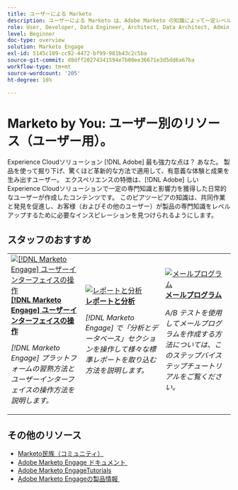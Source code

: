 ```yaml
---
title: ユーザーによる Marketo
description: ユーザーによる Marketo は、Adobe Marketo の知識によって一定レベルの専門知識と影響力を獲得した日常のユーザーが作成したユーザー生成コンテンツを特徴としています。
role: User, Developer, Data Engineer, Architect, Data Architect, Admin, Leader
level: Beginner
doc-type: overview
solution: Marketo Engage
exl-id: 5145c189-cc92-4472-bf99-981b43c2c5ba
source-git-commit: d8dff20274341594e7b00ee36671e3d5dd6a67ba
workflow-type: tm+mt
source-wordcount: '205'
ht-degree: 16%

---
```


# Marketo by You: ユーザー別のリソース（ユーザー用）。

Experience Cloudソリューション [!DNL Adobe] 最も強力な点は？ あなた。 製品を使って掘り下げ、驚くほど革新的な方法で適用して、有意義な体験と成果を生み出すユーザー。 エクスペリエンスの特徴は、[!DNL Adobe] しいExperience Cloudソリューションで一定の専門知識と影響力を獲得した日常的なユーザーが作成したコンテンツです。 このピアツーピアの知識は、共同作業と発見を促進し、お客様（およびその他のユーザー）が製品の専門知識をレベルアップするために必要なインスピレーションを見つけられるようにします。

<div id="recs-overview-body-1"></div>
<div id="recs-overview-body-2"></div>
<div id="recs-overview-body-3"></div>
<div id="recs-overview-body-4"></div>
<div id="recs-overview-body-5"></div>
<div id="recs-overview-body-6"></div>

<div id="staff-picks-section">

## スタッフのおすすめ

<table>
<tr>
  <td>
    <a href="/help/marketo/fundamentals/ui-navigation.md">
      <img alt="[!DNL Marketo Engage] ユーザーインターフェイスの操作" src="https://video.tv.adobe.com/v/3450674?format=jpeg&captions=jpn" />
    </a>
    <div>
      <a href="/help/marketo/fundamentals/ui-navigation.md">
    <strong>[!DNL Marketo Engage] ユーザーインターフェイスの操作 </strong>
    </a>
    </div>
    <p>
    <em>[!DNL Marketo Engage] プラットフォームの習熟方法とユーザーインターフェイスの操作方法を説明します。</em>
    <p>
  </td>
  <td>
    <a href="/help/marketo/reporting/reporting-and-analytics.md">
      <img alt="レポートと分析" src="https://video.tv.adobe.com/v/3446421?format=jpeg&captions=jpn" />
    </a>
    <div>
      <a href="/help/marketo/reporting/reporting-and-analytics.md">
    <strong> レポートと分析 </strong>
    </a>
    </div>
    <p>
    <em>[!DNL Marketo Engage] で「分析とデータベース」セクションを操作して様々な標準レポートを取り込む方法を説明します。</em>
    <p>
  </td>
  <td>
    <a href="/help/marketo/programs/email-programs.md">
      <img alt="メールプログラム" src="https://video.tv.adobe.com/v/3453368?format=jpeg&captions=jpn" />
    </a>
    <div>
      <a href="/help/marketo/programs/email-programs.md">
    <strong> メールプログラム </strong>
    </a>
    </div>
    <p>
    <em>A/B テストを使用してメールプログラムを作成する方法については、このステップバイステップチュートリアルをご覧ください。</em>
    <p>
  </td>
</tr>
</table>

</div>

## その他のリソース

* [Marketo民族（コミュニティ） &#x200B;](https://nation.marketo.com/)
* [Adobe Marketo Engage ドキュメント &#x200B;](https://experienceleague.adobe.com/docs/marketo-engage.html?lang=ja)
* [Adobe Marketo EngageTutorials](https://experienceleague.adobe.com/docs/marketo-learn/tutorials/overview.html?lang=ja)
* [Adobe Marketo Engageの製品情報 &#x200B;](https://business.adobe.com/jp/products/marketo/adobe-marketo.html)
